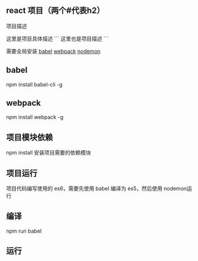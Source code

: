 
## react 项目（两个#代表h2）
<!-- 注释 -->
<p>
  项目描述
</p>
  这里是项目具体描述
```
这里也是项目描述
```

需要全局安装 [babel](http://luoyuecheng.bid) [webpack](http://luoyuecheng.bid) [nodemon](http://luoyuecheng.bid)

## babel
  npm install babel-cli -g

## webpack

  npm install webpack -g

## 项目模块依赖

  npm install 安装项目需要的依赖模块

## 项目运行

  项目代码编写使用的 es6，需要先使用 babel 编译为 es5，然后使用 nodemon运行

## 编译

  npm run babel

## 运行

  npm start

## 常见的命令

  test 测试，本机调试
  dev 开发 （本机打包）
  build 项目打包（css,js,html...）打包，压缩，合并等工作

  http://jekyll.com.cn/    教程md